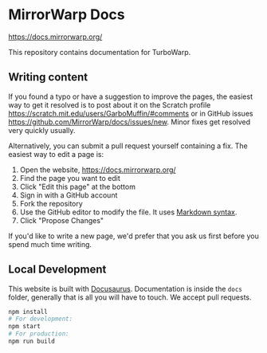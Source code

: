 # MirrorWarp Docs

https://docs.mirrorwarp.org/

This repository contains documentation for TurboWarp.

## Writing content

If you found a typo or have a suggestion to improve the pages, the easiest way to get it resolved is to post about it on the Scratch profile https://scratch.mit.edu/users/GarboMuffin/#comments or in GitHub issues https://github.com/MirrorWarp/docs/issues/new. Minor fixes get resolved very quickly usually.

Alternatively, you can submit a pull request yourself containing a fix. The easiest way to edit a page is:

1. Open the website, https://docs.mirrorwarp.org/
2. Find the page you want to edit
3. Click "Edit this page" at the bottom
4. Sign in with a GitHub account
5. Fork the repository
6. Use the GitHub editor to modify the file. It uses [Markdown syntax](https://www.markdownguide.org/basic-syntax/).
7. Click "Propose Changes"

If you'd like to write a new page, we'd prefer that you ask us first before you spend much time writing.

## Local Development

This website is built with [Docusaurus](https://docusaurus.io/). Documentation is inside the `docs` folder, generally that is all you will have to touch. We accept pull requests.

```bash
npm install
# For development:
npm start
# For production:
npm run build
```

